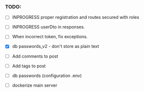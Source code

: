 ### TODO:
* [ ] INPROGRESS proper registration and routes secured with roles 
* [ ] INPROGRESS userDto in responses.
* [ ] When incorrect token, fix exceptions.
* [x] db passwords_v2 - don't store as plain text
* [ ] Add comments to post
* [ ] Add tags to post
* [ ] db passwords (configuration .env)
* [ ] dockerize main server

    
